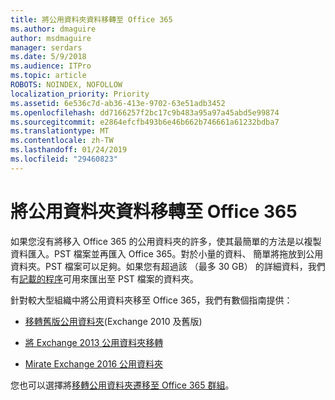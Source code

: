 ```yaml
---
title: 將公用資料夾資料移轉至 Office 365
ms.author: dmaguire
author: msdmaguire
manager: serdars
ms.date: 5/9/2018
ms.audience: ITPro
ms.topic: article
ROBOTS: NOINDEX, NOFOLLOW
localization_priority: Priority
ms.assetid: 6e536c7d-ab36-413e-9702-63e51adb3452
ms.openlocfilehash: dd7166257f2bc17c9b483a95a97a45abd5e99874
ms.sourcegitcommit: e2864efcfb493b6e46b662b746661a61232bdba7
ms.translationtype: MT
ms.contentlocale: zh-TW
ms.lasthandoff: 01/24/2019
ms.locfileid: "29460823"
---
```

# <a name="migrate-public-folder-data-to-office-365"></a>將公用資料夾資料移轉至 Office 365

如果您沒有將移入 Office 365 的公用資料夾的許多，使其最簡單的方法是以複製資料匯入。PST 檔案並再匯入 Office 365。對於小量的資料、 簡單將拖放到公用資料夾。PST 檔案可以足夠。如果您有超過該 （最多 30 GB） 的詳細資料，我們有[記載的程序](https://technet.microsoft.com/library/dn874017%28v=exchg.150%29.aspx)可用來匯出至 PST 檔案的資料夾。 
  
針對較大型組織中將公用資料夾移至 Office 365，我們有數個指南提供：
  
- [移轉舊版公用資料夾](https://technet.microsoft.com/en-us/library/dn874017%28v=exchg.150%29.aspx)(Exchange 2010 及舊版) 
    
- [將 Exchange 2013 公用資料夾移轉](https://technet.microsoft.com/library/mt798260%28v=exchg.150%29.aspx)
    
- [Mirate Exchange 2016 公用資料夾](https://technet.microsoft.com/library/mt798260%28v=exchg.160%29.aspx)
    
您也可以選擇將[移轉公用資料夾遷移至 Office 365 群組](https://technet.microsoft.com/library/mt843872%28v=exchg.150%29.aspx)。
  

